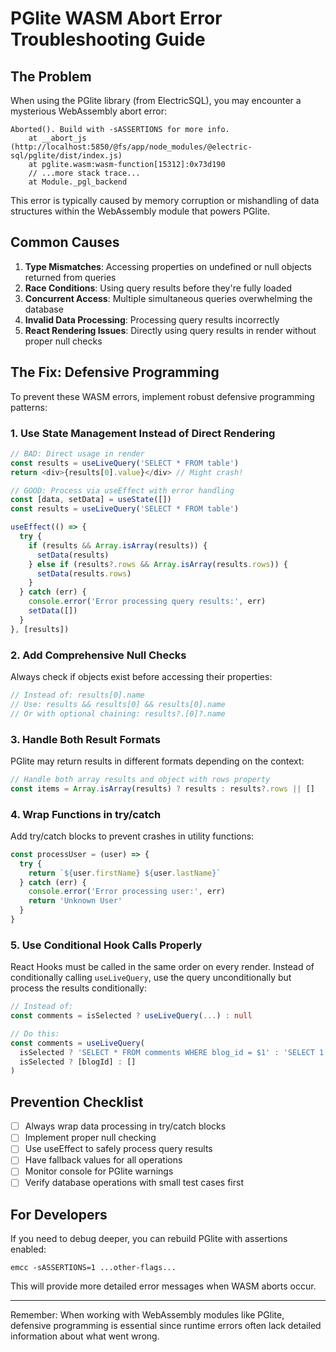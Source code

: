 # PGlite WASM Abort Error Troubleshooting Guide

## The Problem

When using the PGlite library (from ElectricSQL), you may encounter a mysterious WebAssembly abort error:

```
Aborted(). Build with -sASSERTIONS for more info.
    at __abort_js (http://localhost:5850/@fs/app/node_modules/@electric-sql/pglite/dist/index.js)
    at pglite.wasm:wasm-function[15312]:0x73d190
    // ...more stack trace...
    at Module._pgl_backend
```

This error is typically caused by memory corruption or mishandling of data structures within the WebAssembly module that powers PGlite.

## Common Causes

1. **Type Mismatches**: Accessing properties on undefined or null objects returned from queries
2. **Race Conditions**: Using query results before they're fully loaded
3. **Concurrent Access**: Multiple simultaneous queries overwhelming the database
4. **Invalid Data Processing**: Processing query results incorrectly
5. **React Rendering Issues**: Directly using query results in render without proper null checks

## The Fix: Defensive Programming

To prevent these WASM errors, implement robust defensive programming patterns:

### 1. Use State Management Instead of Direct Rendering

```typescript
// BAD: Direct usage in render
const results = useLiveQuery('SELECT * FROM table')
return <div>{results[0].value}</div> // Might crash!

// GOOD: Process via useEffect with error handling
const [data, setData] = useState([])
const results = useLiveQuery('SELECT * FROM table')

useEffect(() => {
  try {
    if (results && Array.isArray(results)) {
      setData(results)
    } else if (results?.rows && Array.isArray(results.rows)) {
      setData(results.rows)
    }
  } catch (err) {
    console.error('Error processing query results:', err)
    setData([])
  }
}, [results])
```

### 2. Add Comprehensive Null Checks

Always check if objects exist before accessing their properties:

```typescript
// Instead of: results[0].name
// Use: results && results[0] && results[0].name
// Or with optional chaining: results?.[0]?.name
```

### 3. Handle Both Result Formats

PGlite may return results in different formats depending on the context:

```typescript
// Handle both array results and object with rows property
const items = Array.isArray(results) ? results : results?.rows || []
```

### 4. Wrap Functions in try/catch

Add try/catch blocks to prevent crashes in utility functions:

```typescript
const processUser = (user) => {
  try {
    return `${user.firstName} ${user.lastName}`
  } catch (err) {
    console.error('Error processing user:', err)
    return 'Unknown User'
  }
}
```

### 5. Use Conditional Hook Calls Properly

React Hooks must be called in the same order on every render. Instead of conditionally calling `useLiveQuery`, use the query unconditionally but process the results conditionally:

```typescript
// Instead of:
const comments = isSelected ? useLiveQuery(...) : null

// Do this:
const comments = useLiveQuery(
  isSelected ? 'SELECT * FROM comments WHERE blog_id = $1' : 'SELECT 1',
  isSelected ? [blogId] : []
)
```

## Prevention Checklist

- [ ] Always wrap data processing in try/catch blocks
- [ ] Implement proper null checking
- [ ] Use useEffect to safely process query results
- [ ] Have fallback values for all operations
- [ ] Monitor console for PGlite warnings
- [ ] Verify database operations with small test cases first

## For Developers

If you need to debug deeper, you can rebuild PGlite with assertions enabled:

```
emcc -sASSERTIONS=1 ...other-flags...
```

This will provide more detailed error messages when WASM aborts occur.

---

Remember: When working with WebAssembly modules like PGlite, defensive programming is essential since runtime errors often lack detailed information about what went wrong.

